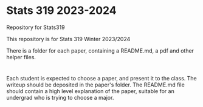 # Stats 319 2023-2024
Repository for Stats319 

This repository is for Stats 319 Winter 2023/2024

There is a folder for each paper, containing a README.md, a pdf and other helper files.
#
Each student is expected to choose a paper, and present it to the class. The writeup should be deposited in the paper's folder.
The README.md file should contain a high level explanation of the paper, suitable for an undergrad who is trying to choose a major.
